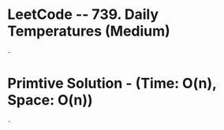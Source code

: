 # LeetCode -- 739. Daily Temperatures (Medium)

    - 


# Primtive Solution - (Time: O(n), Space: O(n))

    - 